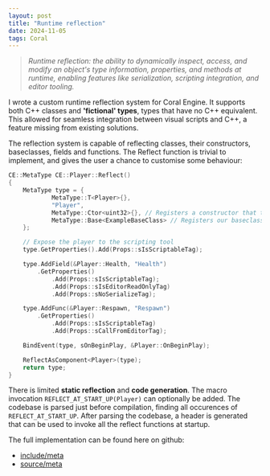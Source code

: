 ```yaml
---
layout: post
title: "Runtime reflection"
date: 2024-11-05
tags: Coral
---
```


> *Runtime reflection: the ability to dynamically inspect, access, and modify an object's type information, properties, and methods at runtime, enabling features like serialization, scripting integration, and editor tooling.*

I wrote a custom runtime reflection system for Coral Engine.
It supports both C\++ classes and **'fictional' types**, types that have no C++ equivalent. This allowed for seamless integration between visual scripts and C\++, a feature missing from existing solutions.

 The reflection system is capable of reflecting classes, their constructors, baseclasses, fields and functions. The Reflect function is trivial to implement, and gives the user a chance to customise some behaviour:

```cpp
CE::MetaType CE::Player::Reflect()
{
	MetaType type = { 
			MetaType::T<Player>{}, 
			"Player", 
			MetaType::Ctor<uint32>{}, // Registers a constructor that takes a uint32
			MetaType::Base<ExampleBaseClass> // Registers our baseclass
	};

	// Expose the player to the scripting tool
	type.GetProperties().Add(Props::sIsScriptableTag);

	type.AddField(&Player::Health, "Health")
		.GetProperties()
			.Add(Props::sIsScriptableTag);
			.Add(Props::sIsEditorReadOnlyTag)
			.Add(Props::sNoSerializeTag);

	type.AddFunc(&Player::Respawn, "Respawn")
		.GetProperties()
			.Add(Props::sIsScriptableTag)
			.Add(Props::sCallFromEditorTag);

	BindEvent(type, sOnBeginPlay, &Player::OnBeginPlay);

	ReflectAsComponent<Player>(type);
	return type;
}
```

There is limited **static reflection** and **code generation**. The macro invocation ```REFLECT_AT_START_UP(Player)``` can optionally be added. The codebase is parsed just before compilation, finding all occurences of ```REFLECT_AT_START_UP```. After parsing the codebase, a header is generated that can be used to invoke all the reflect functions at startup. 

The full implementation can be found here on github:
- [include/meta](https://github.com/GuusKemperman/CoralEngine/tree/main-lite/Include/Meta)
- [source/meta](https://github.com/GuusKemperman/CoralEngine/tree/main-lite/Source/Meta)